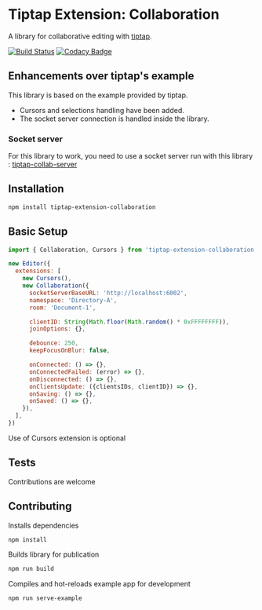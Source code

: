 # Tiptap Extension: Collaboration
A library for collaborative editing with [tiptap](https://github.com/ueberdosis/tiptap).

[![Build Status][travis-image]][travis-url]
[![Codacy Badge][codacy-image]][codacy-url]

## Enhancements over tiptap's example
This library is based on the example provided by tiptap.
* Cursors and selections handling have been added.
* The socket server connection is handled inside the library.

### Socket server
For this library to work, you need to use a socket server run with this library :
[tiptap-collab-server](https://github.com/naept/tiptap-collab-server)

## Installation
```sh
npm install tiptap-extension-collaboration
```

## Basic Setup
```js
import { Collaboration, Cursors } from 'tiptap-extension-collaboration'

new Editor({
  extensions: [
    new Cursors(),
    new Collaboration({
      socketServerBaseURL: 'http://localhost:6002',
      namespace: 'Directory-A',
      room: 'Document-1',

      clientID: String(Math.floor(Math.random() * 0xFFFFFFFF)),
      joinOptions: {},

      debounce: 250,
      keepFocusOnBlur: false,

      onConnected: () => {},
      onConnectedFailed: (error) => {},
      onDisconnected: () => {},
      onClientsUpdate: ({clientsIDs, clientID}) => {},
      onSaving: () => {},
      onSaved: () => {},
    }),
  ],
})
```
Use of Cursors extension is optional

## Tests
Contributions are welcome

## Contributing
Installs dependencies
```sh
npm install
```

Builds library for publication
```sh
npm run build
```

Compiles and hot-reloads example app for development
```sh
npm run serve-example
```

[travis-image]: https://travis-ci.org/naept/tiptap-extension-collaboration.svg?branch=master
[travis-url]: https://travis-ci.org/naept/tiptap-extension-collaboration
[codacy-image]:https://app.codacy.com/project/badge/Grade/74a417aa23794c3c82c22acf2fb3965b
[codacy-url]:https://www.codacy.com/gh/naept/tiptap-extension-collaboration?utm_source=github.com&amp;utm_medium=referral&amp;utm_content=naept/tiptap-extension-collaboration&amp;utm_campaign=Badge_Grade
